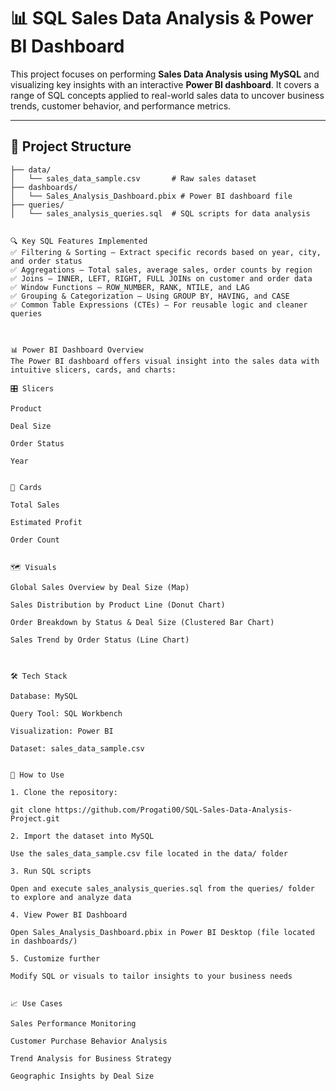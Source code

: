 # 📊 SQL Sales Data Analysis & Power BI Dashboard

This project focuses on performing **Sales Data Analysis using MySQL** and visualizing key insights with an interactive **Power BI dashboard**. It covers a range of SQL concepts applied to real-world sales data to uncover business trends, customer behavior, and performance metrics.

---

## 📁 Project Structure

```plaintext
├── data/
│   └── sales_data_sample.csv       # Raw sales dataset
├── dashboards/
│   └── Sales_Analysis_Dashboard.pbix # Power BI dashboard file
├── queries/
│   └── sales_analysis_queries.sql  # SQL scripts for data analysis


🔍 Key SQL Features Implemented
✅ Filtering & Sorting – Extract specific records based on year, city, and order status
✅ Aggregations – Total sales, average sales, order counts by region
✅ Joins – INNER, LEFT, RIGHT, FULL JOINs on customer and order data
✅ Window Functions – ROW_NUMBER, RANK, NTILE, and LAG
✅ Grouping & Categorization – Using GROUP BY, HAVING, and CASE
✅ Common Table Expressions (CTEs) – For reusable logic and cleaner queries



📊 Power BI Dashboard Overview
The Power BI dashboard offers visual insight into the sales data with intuitive slicers, cards, and charts:

🎛️ Slicers

Product

Deal Size

Order Status

Year


📌 Cards

Total Sales

Estimated Profit

Order Count


🗺️ Visuals

Global Sales Overview by Deal Size (Map)

Sales Distribution by Product Line (Donut Chart)

Order Breakdown by Status & Deal Size (Clustered Bar Chart)

Sales Trend by Order Status (Line Chart)



🛠️ Tech Stack

Database: MySQL

Query Tool: SQL Workbench

Visualization: Power BI

Dataset: sales_data_sample.csv


🚀 How to Use

1. Clone the repository:

git clone https://github.com/Progati00/SQL-Sales-Data-Analysis-Project.git

2. Import the dataset into MySQL

Use the sales_data_sample.csv file located in the data/ folder

3. Run SQL scripts

Open and execute sales_analysis_queries.sql from the queries/ folder to explore and analyze data

4. View Power BI Dashboard

Open Sales_Analysis_Dashboard.pbix in Power BI Desktop (file located in dashboards/)

5. Customize further

Modify SQL or visuals to tailor insights to your business needs


📈 Use Cases

Sales Performance Monitoring

Customer Purchase Behavior Analysis

Trend Analysis for Business Strategy

Geographic Insights by Deal Size

